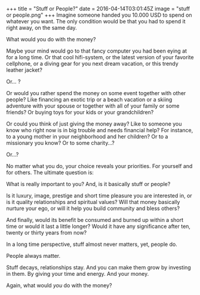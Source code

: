 +++
title = "Stuff or People?"
date = 2016-04-14T03:01:45Z
image = "stuff or people.png"
+++
Imagine someone handed you 10.000 USD to spend on whatever you want. The only condition would be that you had to spend it right away, on the same day.

What would you do with the money?

Maybe your mind would go to that fancy computer you had been eying at for a long time. Or that cool hifi-system, or the latest version of your favorite cellphone, or a diving gear for you next dream vacation, or this trendy leather jacket?

Or… ?

Or would you rather spend the money on some event together with other people? Like financing an exotic trip or a beach vacation or a skiing adventure with your spouse or together with all of your family or some friends? Or buying toys for your kids or your grandchildren?

Or could you think of just giving the money away? Like to someone you know who right now is in big trouble and needs financial help? For instance, to a young mother in your neighborhood and her children? Or to a missionary you know? Or to some charity…?

Or…?

No matter what you do, your choice reveals your priorities. For yourself and for others. The ultimate question is:

What is really important to you? And, is it basically stuff or people?

Is it luxury, image, prestige and short time pleasure you are interested in, or is it quality relationships and spiritual values? Will that money basically nurture your ego, or will it help you build community and bless others?

And finally, would its benefit be consumed and burned up within a short time or would it last a little longer? Would it have any significance after ten, twenty or thirty years from now?

In a long time perspective, stuff almost never matters, yet, people do.

People always matter.

Stuff decays, relationships stay. And you can make them grow by investing in them. By giving your time and energy. And your money.

Again, what would *you* do with the money?
